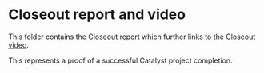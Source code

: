 # Closeout report and video

This folder contains the [Closeout report](./Project%20Closeout%20Report.pdf) which further links to
the [Closeout video](https://youtu.be/n_98dRM6vB4).

This represents a proof of a successful Catalyst project completion.
